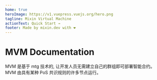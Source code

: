 ```yaml
---
home: true
heroImage: https://v1.vuepress.vuejs.org/hero.png
tagline: Mixin Virtual Machine
actionText: Quick Start →
footer: Made by mixin.dev with ❤️
---
```


# MVM Documentation 

MVM 是基于 mtg 技术的, 让开发人员无需建立自己的群组即可部署智能合约。MVM 由具有某种 PoS 共识规则的许多节点运行。
